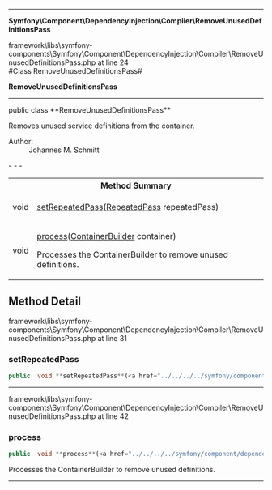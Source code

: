 - - -

**Symfony\Component\DependencyInjection\Compiler\RemoveUnusedDefinitionsPass**
<div class="location">framework\libs\symfony-components\Symfony\Component\DependencyInjection\Compiler\RemoveUnusedDefinitionsPass.php at line 24</div>
#Class RemoveUnusedDefinitionsPass#

**RemoveUnusedDefinitionsPass**


- - -

<p class="signature">public  class **RemoveUnusedDefinitionsPass**</p>

<div class="comment" id="overview_description"><p>Removes unused service definitions from the container.</p></div>

<dl>
<dt>Author:</dt>
<dd>Johannes M. Schmitt <schmittjoh@gmail.com></dd>
</dl>
- - -

<table id="summary_method">
<tr><th colspan="2">Method Summary</th></tr>
<tr>
<td class="type"> void</td>
<td class="description"><p class="name"><a href="#setRepeatedPass">setRepeatedPass</a>(<a href="../../../../symfony/component/dependencyinjection/compiler/repeatedpass.html">RepeatedPass</a> repeatedPass)</p><p class="description"></p></td>
</tr>
<tr>
<td class="type"> void</td>
<td class="description"><p class="name"><a href="#process">process</a>(<a href="../../../../symfony/component/dependencyinjection/containerbuilder.html">ContainerBuilder</a> container)</p><p class="description">Processes the ContainerBuilder to remove unused definitions.</p></td>
</tr>
</table>

<h2 id="detail_method">Method Detail</h2>
<div class="location">framework\libs\symfony-components\Symfony\Component\DependencyInjection\Compiler\RemoveUnusedDefinitionsPass.php at line 31</div>
<h3 id="setRepeatedPass()">setRepeatedPass</h3>

```php
public  void **setRepeatedPass**(<a href="../../../../symfony/component/dependencyinjection/compiler/repeatedpass.html">RepeatedPass</a> repeatedPass)
```
<div class="details">
<p></p></div>

- - -

<div class="location">framework\libs\symfony-components\Symfony\Component\DependencyInjection\Compiler\RemoveUnusedDefinitionsPass.php at line 42</div>
<h3 id="process()">process</h3>

```php
public  void **process**(<a href="../../../../symfony/component/dependencyinjection/containerbuilder.html">ContainerBuilder</a> container)
```
<div class="details">
<p>Processes the ContainerBuilder to remove unused definitions.</p></div>

- - -

